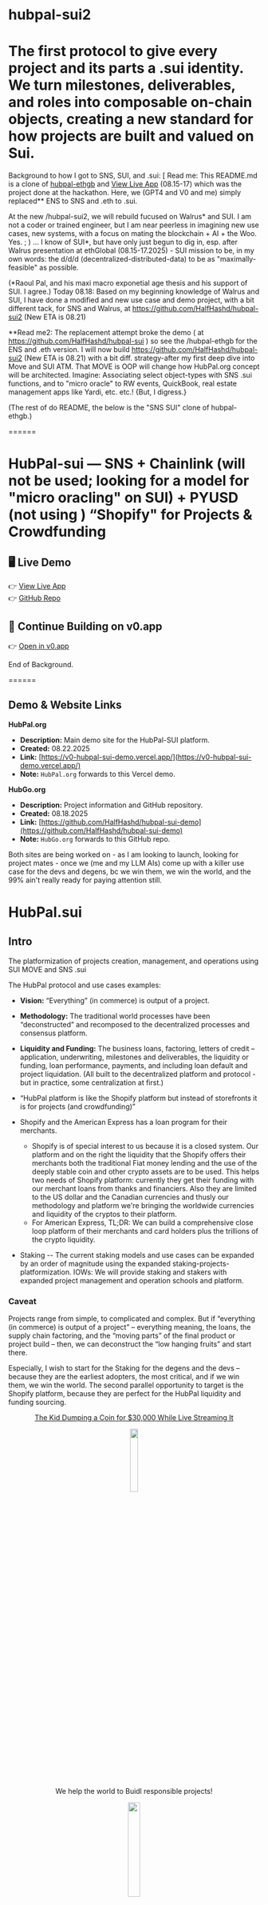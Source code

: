 # hubpal-sui2
The first protocol to give every project and its parts a .sui identity. We turn milestones, deliverables, and roles into composable on-chain objects, creating a new standard for how projects are built and valued on Sui. </br>
======
Background to how I got to SNS, SUI, and .sui:
[ Read me: This README.md is a clone of [hubpal-ethgb](https://github.com/HalfHashd/hubpal-ethgb) and [View Live App](https://hubpal-ethgb.vercel.app) (08.15-17) which was the project done at the hackathon. Here, we (GPT4 and V0 and me) simply replaced** ENS to SNS and .eth to .sui. 

At the new /hubpal-sui2, we will rebuild fucused on Walrus* and SUI. I am not a coder or trained engineer, but I am near peerless in imagining new use cases, new systems, with a focus on mating the blockchain + AI + the Woo. Yes. ; ) ... I know of SUI*, but have only just begun to dig in, esp. after Walrus presentation at ethGlobal (08.15-17.2025) - SUI mission to be, in my own words: the d/d/d (decentralized-distributed-data) to be as "maximally-feasible" as possible. 

(*Raoul Pal, and his maxi macro exponetial age thesis and his support of SUI. I agree.) Today 08.18: Based on my beginning knowledge of Walrus and SUI, I have done a modified and new use case and demo project, with a bit different tack, for SNS and Walrus, at https://github.com/HalfHashd/hubpal-sui2 (New ETA is 08.21) 

**Read me2: The replacement attempt broke the demo ( at https://github.com/HalfHashd/hubpal-sui ) so see the /hubpal-ethgb for the ENS and .eth version. I will now build https://github.com/HalfHashd/hubpal-sui2 (New ETA is 08.21) with a bit diff. strategy-after my first deep dive into Move and SUI ATM. That MOVE is OOP will change how HubPal.org concept will be architected. Imagine: Associating select object-types with SNS .sui functions, and to "micro oracle" to RW events, QuickBook, real estate management apps like Yardi, etc. etc.! {But, I digress.} 

(The rest of do README, the below is the "SNS SUI" clone of hubpal-ethgb.)  

======

# HubPal-sui — SNS + Chainlink (will not be used; looking for a model for "micro oracling" on SUI) + PYUSD (not using ) “Shopify" for Projects & Crowdfunding

## 🖥️ Live Demo  
👉 [View Live App](https://hubpal-ethgb.vercel.app)  
👉 [GitHub Repo](https://github.com/HalfHashd/hubpal-ethgb)  

## 📂 Continue Building on v0.app  
👉 [Open in v0.app](https://v0.app/chat/projects/1KPWSugTFD6)  

End of Background. 

======
## Demo & Website Links

**HubPal.org**
- **Description:** Main demo site for the HubPal-SUI platform.
- **Created:** 08.22.2025
- **Link:** [https://v0-hubpal-sui-demo.vercel.app/](https://v0-hubpal-sui-demo.vercel.app/)
- **Note:** `HubPal.org` forwards to this Vercel demo.

**HubGo.org**
- **Description:** Project information and GitHub repository.
- **Created:** 08.18.2025
- **Link:** [https://github.com/HalfHashd/hubpal-sui-demo](https://github.com/HalfHashd/hubpal-sui-demo)
- **Note:** `HubGo.org` forwards to this GitHub repo.

Both sites are being worked on - as I am looking to launch, looking for project mates - once we (me and my LLM AIs) come up with a killer use case for the devs and degens, bc we win them, we win the world, and the 99% ain't really ready for paying attention still. </br>

# HubPal.sui

## Intro
The platformization of projects creation, management, and operations using SUI MOVE and SNS .sui

The HubPal protocol and use cases examples:

- **Vision:** “Everything” (in commerce) is output of a project.

- **Methodology:** The traditional world processes have been “deconstructed” and recomposed to the decentralized processes and consensus platform.

- **Liquidity and Funding:** The business loans, factoring, letters of credit – application, underwriting, milestones and deliverables, the liquidity or funding, loan performance, payments, and including loan default and project liquidation. (All built to the decentralized platform and protocol - but in practice, some centralization at first.)

- “HubPal platform is like the Shopify platform but instead of storefronts it is for projects (and crowdfunding)”
- Shopify and the American Express has a loan program for their merchants.
    - Shopify is of special interest to us because it is a closed system. Our platform and on the right the liquidity that the Shopify offers their merchants both the traditional Fiat money lending and the use of the deeply stable coin and other crypto assets are to be used. This helps two needs of Shopify platform: currently they get their funding with our merchant loans from thanks and financiers. Also they are limited to the US dollar and the Canadian currencies and thusly our methodology and platform we're bringing the worldwide currencies and liquidity of the cryptos to their platform.
    - For American Express, TL;DR: We can build a comprehensive close loop platform of their merchants and card holders plus the trillions of the crypto liquidity.

- Staking
-- The current staking models and use cases can be expanded by an order of magnitude using the expanded staking-projects-platformization. IOWs: We will provide staking and stakers with expanded project management and operation schools and platform.

### Caveat
Projects range from simple, to complicated and complex. But if “everything (in commerce) is output of a project” – everything meaning, the loans, the supply chain factoring, and the “moving parts” of the final product or project build – then, we can deconstruct the “low hanging fruits” and start there.

Especially, I wish to start for the Staking for the degens and the devs – because they are the earliest adopters, the most critical, and if we win them, we win the world. The second parallel opportunity to target is the Shopify platform, because they are perfect for the HubPal liquidity and funding sourcing.

<p align="center">
  <a href="https://www.youtube.com/watch?v=P7h8ghEI040&t=2s">The Kid Dumping a Coin for $30,000 While Live Streaming It
</p>

<div align="center">
  <img src="assets/kid-dumps-live-streaming.png" width="18%">
</div>

<p align="center">
</a>We help the world to Buidl responsible projects!
</p>

<div align="center">
  <img src="assets/hubpal-buidls.jpg" width="22%">
</div>

---

## The HubPal.sui “Brilliance” – Insights from AI

### From ChatGPT
**🌟 Brilliant Innovations**

**1. General Concept: Platformization of Project Deconstruction**
*   **World’s First “ENS for Projects”** → Not just names for wallets (like ENS), but a structured naming system for entire projects, their milestones, contributors, and assets.
*   **Deconstruction of Projects into On-Chain Objects** → Every milestone, deliverable, supplier, or funder becomes a trackable entity with its own lifecycle.
*   **Equity Creation from Knowledge & Disclosure** → Recognizing that even the act of scoping a project generates measurable value, which can be tokenized and funded.
*   **Crowdfunded Milestone Finance** → Funders can pre-pay for specific milestones instead of the whole project, with built-in tracking of completion.
*   **Granularity Meets Flexibility** → Projects can be as detailed as Toyota’s “just-in-time” supply chain, or as simple as a single loan, using templates.
*   **Integration of Real-World and Digital Oracles** → Accounting (QuickBooks), commerce (Shopify), or external certs can anchor proofs into the chain without bloating it.
*   **Human-Readable Namespace Hierarchies** → `projectAlice.hubpal.sui` / `phase1` / `supplier123` → milestones and stakeholders become intuitive, shareable, and verifiable.
*   **Marketplace for Projects** → A unified venue where backers, workers, and suppliers find and join structured projects — crowdfunding plus accountability.

**2. Why Sui’s MOVE + Object-Oriented Programming Are Especially Suited**
*   **Objects as First-Class Citizens** → Each project, milestone, or invoice is a unique object with ownership, type, and state transitions — exactly how Sui models data.
*   **Parallelism by Design** → Independent project milestones can be updated in parallel, enabling massive scalability versus Ethereum’s serial transaction bottlenecks.
*   **Resource Safety** → MOVE prevents accidental duplication/loss of resources, ensuring project funds, receipts, or equity tokens cannot “leak” or be double-spent.
*   **Low-Cost + Fast Transactions** → Sui’s storage rebate model and high throughput make it practical to log micro-updates (milestones, partial payouts) that would be too costly on Ethereum.
*   **Natural Fit for Identity + Pockets** → MOVE allows “objects” to carry metadata (KYC docs, certificates, receipts), so project stakeholders’ identities can be both wallets and rich data containers.
*   **Hierarchical Namespaces as Objects** → Unlike Ethereum ENS (flat mapping), Sui can represent nested namespaces (`supplier123.phase1.projectAlice`) as composable objects.
*   **Better Interop with Off-Chain Data** → By anchoring large docs via Walrus (Sui’s DA layer), you keep the chain lean while retaining verifiable proofs.
*   **AI-Friendly Structure** → MOVE’s strict typing and OOP design give AI tools a clearer “grammar” to auto-generate and verify project logic.
## 🚀 Future Extensions: Agentic AI + Dynamic Objects

**3. Agentic Objects** → Project milestones that *“think”* — adjusting schedules, budgets, or payout triggers based on live data.  
- **Composable Dynamic Projects** → Merge/split project objects on the fly (e.g., three startups pooling funds into a “green vault” object).  
- **AI-Generated Milestones** → Given a project idea, AI proposes milestone templates from comparable past projects.  
- **Predictive Funding** → AI risk models forecast which projects/milestones are fundable, reducing default risk.  
- **Self-Healing Smart Contracts** → AI auto-patches or suggests upgrades when vulnerabilities are detected.  
- **Interoperable AI-Oracles** → AI agents feed real-world events (permits, weather, supply chain signals) into milestone objects.  
- **Agentic Chains** → Blockchains where projects self-adapt, optimizing parameters (interest rates, equity ratios) in real time.  
- **Next Paradigm Shift** → From static project ledgers → to **living, evolving project ecosystems** powered by AI + OOP.  

### From DeepSeek
**Category 1: The Higher Concept - A New Paradigm for Project Economy**

**The Innovation: The World's First Decomposable Project Protocol.**
We are platformizing the act of project creation itself. HubPal isn't just a tool; it's a new standard for how projects are conceived, built, and valued by breaking them down into their atomic, blockchain-native parts.

*   **From Monolith to Modular:** We deconstruct any project (a building, a software, a loan) into its fundamental components: Milestones, Deliverables, and Stakeholders. Each component is no longer just a line on a spreadsheet; it becomes a unique, ownable, and tradable digital entity.
*   **Universal Project Identity:** We solve the "identity problem" for projects and their parts. Just as ENS gave wallets human-readable names, HubPal gives every project and its components a unique, hierarchical name (e.g., `foundation.renaissanceVilla.hubpal.sui`). This creates a universal language for project composition and collaboration.
*   **The "Value Creation" Layer:** This is our secret sauce. We introduce a revolutionary financial primitive: tracking "Value Created" at the milestone level. Unlike traditional models that only track cost, we quantify the equity generated by each completed step. This transforms project finance, allowing for micro-investment, milestone-specific lending, and a transparent, real-time view of how value accrues from idea to execution.

**The Analogy:** We are enabling for projects and their financing what **Toyota's "Just-in-Time"** did for manufacturing: creating a transparent, efficient, and granular system where value and components flow seamlessly to where they are needed most.

**Category 2: The Technical Breakthrough - Perfectly Matched Technology**

**The Innovation: Leveraging Sui's Object-Oriented Architecture for a 1:1 Digital Twin.**
We didn't just choose a blockchain; we chose the only architecture that could natively represent our vision. Sui's Move language and object-oriented model are not just suited for this—they make it inevitable.

*   **Digital Twins of Project Components:** In HubPal, a "Milestone" isn't a database entry—it is a native `MilestoneObject` on the Sui blockchain. A "Stakeholder's role" is a `StakeholderObject`. This 1:1 mapping between a real-world project concept and a on-chain digital object creates an unprecedented level of integrity and programmability.
*   **Inherent Hierarchy and Ownership:** Sui's object ownership model perfectly mirrors project structure. A `DeliverableObject` can be owned by a `MilestoneObject`, which is owned by the main `ProjectObject`. This creates an innate, secure, and verifiable hierarchy that is impossible to replicate on account-based blockchains like Ethereum.
*   **Composable "Smart Assets":** Each named object is a "smart asset." Its on-chain properties can hold data (like cost, status, value created), and its functions can govern behavior (releasing funds upon completion, voting on approval). This turns static project plans into dynamic, interactive, and composable systems of value.

**The Analogy:** If our project decomposition is the **genetic code** (a blueprint of interconnected parts), then the **Sui blockchain is the cell** that natively understands and can execute that code, making HubPal a living, breathing ecosystem, not just a static ledger.

---

## About HubPal.sui

HubPal.sui is the first use of naming service (NS) attached to projects, i.e., project that have some development over time, or our own unique term of “buidl-projects” . We will use the term “buidl-project” to differentiate from the general word of project which is very broadly used as both noun and verb, etc.

Thusly restated: HubPal.sui is the first use of naming service (NS) attached to project with development over time or our own term of “buidl-projects”. And to make it more interesting, we will focus on buidl-projects with monetary considerations and for commerce.

Broadly, a buidl-project is something that has beginning and end over a timeline with milestones and deliverables, and where the value is created greater than the sum of its parts.

SUI, and the blockchain tech, and MOVE (OOP) language is particularly ideal, and we are pioneering and extending the combined uses of the “magical-money-machine” (Sergey N.) of the blockchain-crypto, the SUI-OOP, and as that “the AI will change everything” – there is a huge-epic opportunity to be broadly disruptive to even existing models of blockchain based commerce and value creation and especially for the (still lagging) regular world assets migration, tokenization, and tokenomics.

(The author is not a programmer/trained engineer and ATM has only about 30 hours of deep dive into SUI and especially MOVE and OOP language – but among others subjects and domains, has deep and broadly rooted knowledge and understanding of the Western economic models, business contracts, legal-law-UCC, and the finance, banking, and money and – to mate them in new ways to extend the TVL, the use cases, and especially to buidl models and system to break the huge 7+ years of log jam of the current “tokenization of regular world”

**TL;DR: FYIs: Couple of other insights and discoveries:**

That, the current uses of the blockchain it is substantially of masculine nature and qualities and that there are feminine nature and qualities of the blockchain-crypto technology and use cases which can easily 2X to 3X+ the entire space.

That, the blockchain and the AI are not only particularly suited and complementary for each other but that they – need – each other and yes that "AI will change everything" including disrupting the big tech hold on the Web 2 – user authentication, user profiles, as well as especially the “fat-thumb forgiving conveniences” which the “other 99%” won’t-can’t give up, nor should they, and that the Web 3 must go-to-the Web 2, instead of the Web 2 to the Web 3.

That, the author is developing (in final stages) – “unity” commerce system to enable the unity of the decentralized and the centralize economic-legal commerce models for – the abundance with peace in our time.). But I digress. ;)

---

**Thank you.**

**Contact:** 1@1000x10.com

**Demo:** (used LLM to generate prompts for V0.app)
